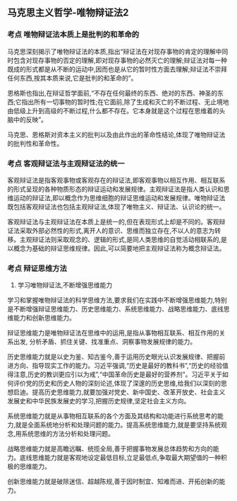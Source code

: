 ## 马克思主义哲学-唯物辩证法2

### 考点 唯物辩证法本质上是批判的和革命的

马克思深刻揭示了唯物辩证法的本质,指出“辩证法在对现存事物的肯定的理解中同时包含对现存事物的否定的理解,即对现存事物的必然灭亡的理解;辩证法对每一种既成的形式都是从不断的运动中,因而也是从它的暂时性方面去理解;辩证法不崇拜任何东西,按其本质来说,它是批判的和革命的”。

恩格斯也指出,在辩证哲学面前,“不存在任何最终的东西、绝对的东西、神圣的东西;它指出所有一切事物的暂时性;在它面前,除了生成和灭亡的不断过程、无止境地由低级上升到高级的不断过程,什么都不存在。它本身就是这个过程在思维着的头脑中的反映”。

马克思、恩格斯对资本主义的批判以及由此作出的革命性结论,体现了唯物辩证法的批判性和革命性。

### 考点 客观辩证法与主观辩证法的统一

客观辩证法是指客观事物或客观存在的辩证法,即客观事物以相互作用、相互联系的形式呈现的各种物质形态的辩证运动和发展规律。主观辩证法是指人类认识和思维运动的辩证法,即以概念作为思维细胞的辩证思维运动和发展规律。唯物辩证法既包括客观辩证法也包括主观辩证法,体现了唯物主义、辩证法、认识论的统一。

客观辩证法与主观辩证法在本质上是统一的,但在表现形式上却是不同的。客观辩证法采取外部必然性的形式,离开人的意识、思维而独立存在,不以人的意志为转移。主观辩证法则采取观念的、逻辑的形式,是同人类思维的自觉活动相联系的,是以概念为基础的辩证思维规律。因此,可以简要地把主观辩证法称为概念辩证法。

### 考点 辩证思维方法

1. 学习唯物辩证法,不断增强思维能力

学习和掌握唯物辩证法的科学思维方法,要求我们在实践中不断增强思维能力,特别是不断增强辩证思维能力、历史思维能力、系统思维能力、战略思维能力、底线思维能力和创新思维能力。

辩证思维能力是唯物辩证法在思维中的运用,是指从事物相互联系、相互作用的关系出发,
分析矛盾、抓住关键、找准重点、洞察事物发展规律的能力。

历史思维能力就是以史为鉴、知古鉴今,善于运用历史眼光认识发展规律、把握前进方向、指导现实工作的能力。习近平强调,“历史是最好的教科书”,“历史的经验值得注意,历史的教训更应引以为戒”,“中国革命历史是最好的营养剂”。习近平关于如何评价党的历史和历史人物的深刻论述,体现了深邃的历史思维,给我们以深刻的思想启迪。提高历史思维能力,就要加强对党史、新中国史、改革开放史、社会主义发展史和中华民族发展史的学习,把握历史规律,坚定社会主义方向。

系统思维能力就是从事物相互联系的各个方面及其结构和功能进行系统思考的能力,就是全面系统地分析和处理问题的能力。提高系统思维能力,就是要坚持系统观念,用系统思维的方法分析和处理问题。

战略思维能力就是高瞻远瞩、统揽全局,善于把握事物发展总体趋势和方向的能力。底线思维能力就是客观地设定最低目标,立足最低点,争取最大期望值的一种积极的思维能力。

创新思维能力就是破除迷信、超越陈规,善于因时制宜、知难而进、开拓创新的能力。
